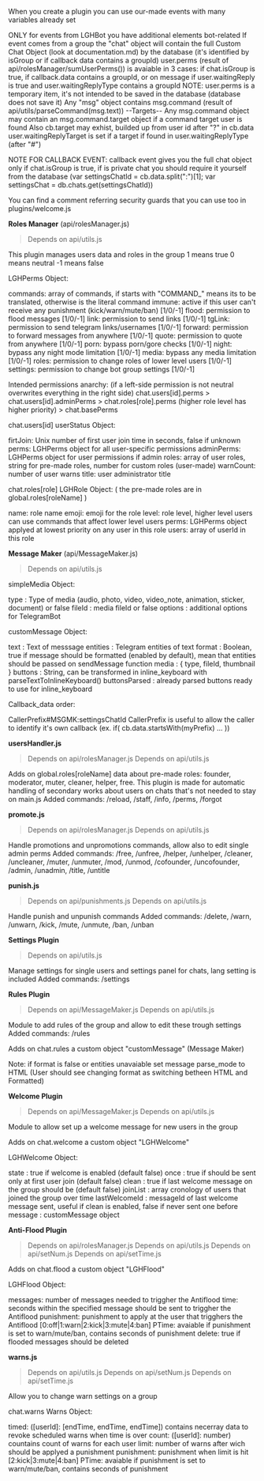 When you create a plugin you can use our-made events with many variables already set

ONLY for events from LGHBot you have additional elements bot-related
If event comes from a group the "chat" object will contain the full Custom Chat Object (look at documentation.md) by the database (it's identified by isGroup or if callback data contains a groupId)
user.perms (result of api/rolesManager/sumUserPerms()) is avaiable in 3 cases: if chat.isGroup is true, if callback.data contains a groupId, or on message if user.waitingReply is true and user.waitingReplyType contains a groupId
NOTE: user.perms is a temporary item, it's not intended to be saved in the database (database does not save it)
Any "msg" object contains msg.command (result of api/utils/parseCommand(msg.text))
--Targets--
Any msg.command object may contain an msg.command.target object if a command target user is found
Also cb.target may exhist, builded up from user id after "?" in cb.data
user.waitingReplyTarget is set if a target if found in user.waitingReplyType (after "#")

NOTE FOR CALLBACK EVENT: callback event gives you the full chat object only if chat.isGroup is true, if is private chat you should require it yourself from the database (var settingsChatId = cb.data.split(":")[1]; var settingsChat = db.chats.get(settingsChatId))

You can find a comment referring security guards that you can use too in plugins/welcome.js


<b>Roles Manager</b>
(api/rolesManager.js)

>Depends on api/utils.js

This plugin manages users data and roles in the group
1 means true
0 means neutral
-1 means false

LGHPerms Object:

commands: array of commands, if starts with "COMMAND_" means its to be translated, otherwise is the literal command
immune: active if this user can't receive any punishment (kick/warn/mute/ban) [1/0/-1]
flood: permission to flood messages [1/0/-1]
link: permission to send links [1/0/-1]
tgLink: permission to send telegram links/usernames [1/0/-1]
forward: permission to forward messages from anywhere [1/0/-1]
quote: permission to quote from anywhere [1/0/-1]
porn: bypass porn/gore checks [1/0/-1]
night: bypass any night mode  limitation [1/0/-1]
media: bypass any media limitation [1/0/-1]
roles: permission to change roles of lower level users [1/0/-1]
settings: permission to change bot group settings [1/0/-1]


Intended permissions anarchy: (if a left-side permission is not neutral overwrites everything in the right side)
chat.users[id].perms > chat.users[id].adminPerms > chat.roles[role].perms (higher role level has higher priority) > chat.basePerms



chat.users[id] userStatus Object:

firtJoin: Unix number of first user join time in seconds, false if unknown
perms: LGHPerms object for all user-specific permissions
adminPerms: LGHPerms object for user permissions if admin
roles: array of user roles, string for pre-made roles, number for custom roles (user-made)
warnCount: number of user warns
title: user administrator title



chat.roles[role] LGHRole Object: ( the pre-made roles are in global.roles[roleName] )

name: role name
emoji: emoji for the role
level: role level, higher level users can use commands that affect  lower level users
perms: LGHPerms object applyed at lowest priority on any user in this role
users: array of userId in this role





<b>Message Maker</b>
(api/MessageMaker.js)

>Depends on api/utils.js

simpleMedia Object:

type : Type of media (audio, photo, video, video_note, animation, sticker, document) or false
fileId : media fileId or false
options : additional options for TelegramBot


customMessage Object:

text : Text of messsage
entities : Telegram entities of text
format : Boolean, true if message should be formatted (enabled by default), mean that entities should be passed on sendMessage function
media : { type, fileId, thumbnail }
buttons : String, can be transformed in inline_keyboard with parseTextToInlineKeyboard()
buttonsParsed : already parsed buttons ready to use for inline_keyboard

Callback_data order:

CallerPrefix#MSGMK:settingsChatId
CallerPrefix is useful to allow the caller to identify it's own callback (ex. if( cb.data.startsWith(myPrefix) ... ))





<b>usersHandler.js</b>

>Depends on api/rolesManager.js
>Depends on api/utils.js

Adds on global.roles[roleName] data about pre-made roles: founder, moderator, muter, cleaner, helper, free.
This plugin is made for automatic handling of secondary works about users on chats that's not needed to stay on main.js
Added commands: /reload, /staff, /info, /perms, /forgot





<b>promote.js</b>

>Depends on api/rolesManager.js
>Depends on api/utils.js

Handle promotions and unpromotions commands, allow also to edit single admin perms
Added commands: /free, /unfree, /helper, /unhelper, /cleaner, /uncleaner, /muter, /unmuter, /mod, /unmod, /cofounder, /uncofounder, /admin, /unadmin, /title, /untitle





<b>punish.js</b>

>Depends on api/punishments.js
>Depends on api/utils.js

Handle punish and unpunish commands
Added commands: /delete, /warn, /unwarn, /kick, /mute, /unmute, /ban, /unban





<b>Settings Plugin</b>

>Depends on api/utils.js

Manage settings for single users and settings panel for chats, lang setting is included
Added commands: /settings





<b>Rules Plugin</b>

>Depends on api/MessageMaker.js
>Depends on api/utils.js

Module to add rules of the group and allow to edit these trough settings
Added commands: /rules

Adds on chat.rules a custom object "customMessage" (Message Maker)

Note: if format is false or entities unavaiable set message parse_mode to HTML (User should see changing format as switching betheen HTML and Formatted)





<b>Welcome Plugin</b>

>Depends on api/MessageMaker.js
>Depends on api/utils.js

Module to allow set up a welcome message for new users in the group

Adds on chat.welcome a custom object "LGHWelcome"

LGHWelcome Object:

state : true if welcome is enabled (default false)
once : true if should be sent only at first user join (default false)
clean : true if last welcome message on the group should be (default false)
joinList : array cronology of users that joined the group over time
lastWelcomeId : messageId of last welcome message sent, useful if clean is enabled, false if never sent one before
message : customMessage object





<b>Anti-Flood Plugin</b>

>Depends on api/rolesManager.js
>Depends on api/utils.js
>Depends on api/setNum.js
>Depends on api/setTime.js

Adds on chat.flood a custom object "LGHFlood"

LGHFlood Object:

messages: number of messages needed to triggher the Antiflood
time: seconds within the specified message should be sent to triggher the Antiflood
punishment: punishment to apply at the user that trigghers the Antiflood [0:off|1:warn|2:kick|3:mute|4:ban]
PTime: avaiable if punishment is set to warn/mute/ban, contains seconds of punishment 
delete: true if flooded messages should be deleted





<b>warns.js</b>

>Depends on api/utils.js
>Depends on api/setNum.js
>Depends on api/setTime.js

Allow you to change warn settings on a group

chat.warns Warns Object:

timed: ([userId]: [endTime, endTime, endTime]) contains necerray data to revoke scheduled warns when time is over
count: ([userId]: number) countains count of warns for each user
limit: number of warns after wich should be applyed a punishment
punishment: punishment when limit is hit [2:kick|3:mute|4:ban]
PTime: avaiable if punishment is set to warn/mute/ban, contains seconds of punishment
